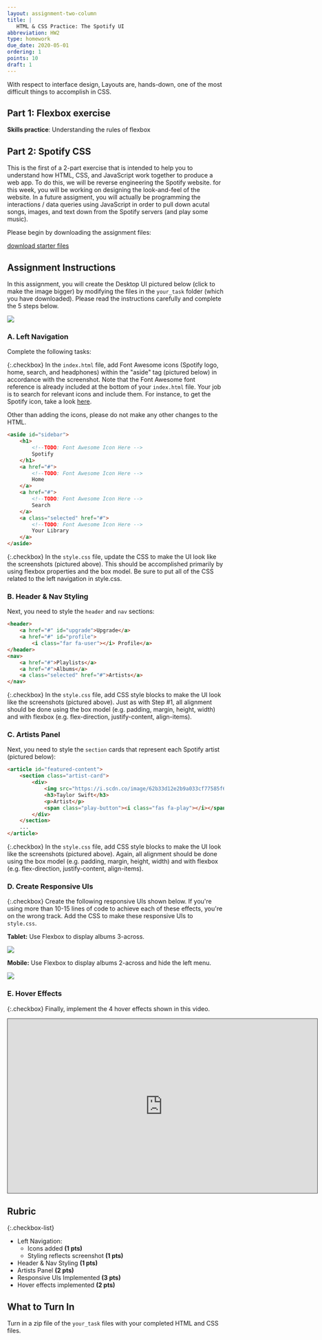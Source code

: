 ```yaml
---
layout: assignment-two-column
title: |
   HTML & CSS Practice: The Spotify UI
abbreviation: HW2
type: homework
due_date: 2020-05-01
ordering: 1 
points: 10
draft: 1
---
```


<style>
    img {
        max-width: 700px;
        max-height: 300px;
    }
</style>

With respect to interface design, Layouts are, hands-down, one of the most difficult things to accomplish in CSS.


## Part 1: Flexbox exercise
**Skills practice**: Understanding the rules of flexbox

## Part 2: Spotify CSS
This is the first of a 2-part exercise that is intended to help you to understand how HTML, CSS, and JavaScript work together to produce a web app. To do this, we will be reverse engineering the Spotify website. for this week, you will be working on designing the look-and-feel of the website. In a future assigment, you will actually be programming the interactions / data queries using JavaScript in order to pull down acutal songs, images, and text down from the Spotify servers (and play some music).

Please begin by downloading the assignment files:

<a class="nu-button" href="{{site.baseurl}}/{{page.files}}">
    download starter files 
    <i class="fas fa-download"></i>
</a>


## Assignment Instructions
In this assignment, you will create the Desktop UI pictured below (click to make the image bigger) by modifying the files in the `your_task` folder (which you have downloaded). Please read the instructions carefully and complete the 5 steps below.

<a href="{{site.baseurl}}/assets/images/homework/hw02/screen_1.png" target="_blank"><img src="{{site.baseurl}}/assets/images/homework/hw02/screen_1.png" /></a>

### A. Left Navigation
Complete the following tasks:

{:.checkbox}
In the `index.html` file, add Font Awesome icons (Spotify logo, home, search, and headphones) within the "aside" tag (pictured below) in accordance with the screenshot. Note that the Font Awesome font reference is already included at the bottom of your `index.html` file. Your job is to search for relevant icons and include them. For instance, to get the Spotify icon, take a look <a href="https://fontawesome.com/icons/spotify?style=brands" target="_blank">here</a>.

Other than adding the icons, please do not make any other changes to the HTML.

```html
<aside id="sidebar">
    <h1>
        <!--TODO: Font Awesome Icon Here -->
        Spotify
    </h1>
    <a href="#">
        <!--TODO: Font Awesome Icon Here -->
        Home
    </a>
    <a href="#">
        <!--TODO: Font Awesome Icon Here -->
        Search
    </a>
    <a class="selected" href="#">
        <!--TODO: Font Awesome Icon Here -->
        Your Library
    </a>
</aside>
```

{:.checkbox}
In the `style.css` file, update the CSS to make the UI look like the screenshots (pictured above). This should be accomplished primarily by using flexbox properties and the box model. Be sure to put all of the CSS related to the left navigation in style.css.


### B. Header & Nav Styling
Next, you need to style the `header` and `nav` sections:
```html
<header>
    <a href="#" id="upgrade">Upgrade</a>
    <a href="#" id="profile">
        <i class="far fa-user"></i> Profile</a>
</header>
<nav>
    <a href="#">Playlists</a>
    <a href="#">Albums</a>
    <a class="selected" href="#">Artists</a>
</nav>
```

{:.checkbox}
In the `style.css` file, add CSS style blocks to make the UI look like the screenshots (pictured above). Just as with Step #1, all alignment should be done using the box model (e.g. padding, margin, height, width) and with flexbox (e.g. flex-direction, justify-content, align-items).


### C. Artists Panel
Next, you need to style the `section` cards that represent each Spotify artist (pictured below):

```html
<article id="featured-content">
    <section class="artist-card">
        <div>
            <img src="https://i.scdn.co/image/62b33d12e2b9a033cf77585f6e3d4b2c6b3a63a1" />
            <h3>Taylor Swift</h3>
            <p>Artist</p>
            <span class="play-button"><i class="fas fa-play"></i></span>
        </div>
    </section>
    ...
</article>
```

{:.checkbox}
In the `style.css` file, add CSS style blocks to make the UI look like the screenshots (pictured above). Again, all alignment should be done using the box model (e.g. padding, margin, height, width) and with flexbox (e.g. flex-direction, justify-content, align-items).

### D. Create Responsive UIs

{:.checkbox}
Create the following responsive UIs shown below. If you're using more than 10-15 lines of code to achieve each of these effects, you're on the wrong track. Add the CSS to make these responsive UIs to `style.css`.

**Tablet:**  Use Flexbox to display albums 3-across.

<a href="{{site.baseurl}}/assets/images/homework/hw02/screen_3.png" target="_blank"><img src="{{site.baseurl}}/assets/images/homework/hw02/screen_3.png" /></a>

**Mobile:**  Use Flexbox to display albums 2-across and hide the left menu.

<a href="{{site.baseurl}}/assets/images/homework/hw02/screen_5.png" target="_blank"><img src="{{site.baseurl}}/assets/images/homework/hw02/screen_5.png" /></a>

### E. Hover Effects

{:.checkbox}
Finally, implement the 4 hover effects shown in this video.

<iframe width="720" height="405" src="https://northwestern.hosted.panopto.com/Panopto/Pages/Embed.aspx?id=326b528e-e7a1-4431-a837-ab4900158410&autoplay=false&offerviewer=true&showtitle=true&showbrand=false&start=0&interactivity=all" style="border: 1px solid #464646;" allowfullscreen allow="autoplay"></iframe>

## Rubric

{:.checkbox-list}
* Left Navigation:  
  * Icons added **(1 pts)**
  * Styling reflects screenshot **(1 pts)**
* Header & Nav Styling **(1 pts)** 
* Artists Panel **(2 pts)**
* Responsive UIs Implemented **(3 pts)**
* Hover effects implemented **(2 pts)**

## What to Turn In
Turn in a zip file of the `your_task` files with your completed HTML and CSS files.

